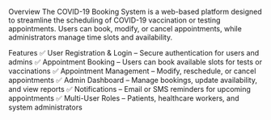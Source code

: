 Overview
The COVID-19 Booking System is a web-based platform designed to streamline the scheduling of COVID-19 vaccination or testing appointments. Users can book, modify, or cancel appointments, while administrators manage time slots and availability.

Features
✅ User Registration & Login – Secure authentication for users and admins
✅ Appointment Booking – Users can book available slots for tests or vaccinations
✅ Appointment Management – Modify, reschedule, or cancel appointments
✅ Admin Dashboard – Manage bookings, update availability, and view reports
✅ Notifications – Email or SMS reminders for upcoming appointments
✅ Multi-User Roles – Patients, healthcare workers, and system administrators
